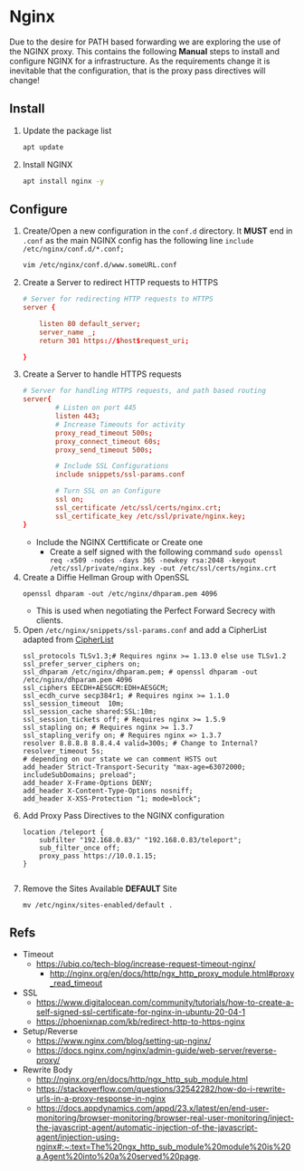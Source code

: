 # Nginx
Due to the desire for PATH based forwarding we are exploring the use of the NGINX proxy. This contains the following **Manual** steps to install and configure NGINX for a infrastructure. As the requirements change it is inevitable that the configuration, that is the proxy pass directives will change! 


## Install
1. Update the package list
    ```sh
    apt update
    ```
2. Install NGINX
    ```sh
    apt install nginx -y
    ```
## Configure 
1. Create/Open a new configuration in the ```conf.d``` directory. It **MUST** end in ```.conf``` as the main NGINX config has the following line ```include /etc/nginx/conf.d/*.conf;``` 
    ```sh
    vim /etc/nginx/conf.d/www.someURL.conf
    ```
2. Create a Server to redirect HTTP requests to HTTPS 
    ```conf
    # Server for redirecting HTTP requests to HTTPS
    server {

        listen 80 default_server;
        server_name _;
        return 301 https://$host$request_uri;

    }
    ```
3. Create a Server to handle HTTPS requests 
    ```conf
    # Server for handling HTTPS requests, and path based routing
    server{
            # Listen on port 445
            listen 443;
            # Increase Timeouts for activity
            proxy_read_timeout 500s;
            proxy_connect_timeout 60s;
            proxy_send_timeout 500s;

            # Include SSL Configurations
            include snippets/ssl-params.conf

            # Turn SSL on an Configure
            ssl on;
            ssl_certificate /etc/ssl/certs/nginx.crt;
            ssl_certificate_key /etc/ssl/private/nginx.key;
    }
    ```
    * Include the NGINX Certtificate or Create one 
      * Create a self signed with the following command ```sudo openssl req -x509 -nodes -days 365 -newkey rsa:2048 -keyout /etc/ssl/private/nginx.key -out /etc/ssl/certs/nginx.crt```
4. Create a Diffie Hellman Group with OpenSSL
    ```
    openssl dhparam -out /etc/nginx/dhparam.pem 4096
    ```
    * This is used when negotiating the Perfect Forward Secrecy with clients.
5. Open ```/etc/nginx/snippets/ssl-params.conf``` and add a CipherList adapted from [CipherList](https://cipherlist.eu/)
    ```
    ssl_protocols TLSv1.3;# Requires nginx >= 1.13.0 else use TLSv1.2
    ssl_prefer_server_ciphers on;
    ssl_dhparam /etc/nginx/dhparam.pem; # openssl dhparam -out /etc/nginx/dhparam.pem 4096
    ssl_ciphers EECDH+AESGCM:EDH+AESGCM;
    ssl_ecdh_curve secp384r1; # Requires nginx >= 1.1.0
    ssl_session_timeout  10m;
    ssl_session_cache shared:SSL:10m;
    ssl_session_tickets off; # Requires nginx >= 1.5.9
    ssl_stapling on; # Requires nginx >= 1.3.7
    ssl_stapling_verify on; # Requires nginx => 1.3.7
    resolver 8.8.8.8 8.8.4.4 valid=300s; # Change to Internal?
    resolver_timeout 5s;
    # depending on our state we can comment HSTS out
    add_header Strict-Transport-Security "max-age=63072000; includeSubDomains; preload";
    add_header X-Frame-Options DENY;
    add_header X-Content-Type-Options nosniff;
    add_header X-XSS-Protection "1; mode=block";
    ```
6. Add Proxy Pass Directives to the NGINX configuration
    ```
    location /teleport {
        subfilter "192.168.0.83/" "192.168.0.83/teleport";
        sub_filter_once off;
        proxy_pass https://10.0.1.15;
    }
        
    ```
7. Remove the Sites Available **DEFAULT** Site
    ```
    mv /etc/nginx/sites-enabled/default .
    ```


## Refs
* Timeout
  * https://ubiq.co/tech-blog/increase-request-timeout-nginx/
    * http://nginx.org/en/docs/http/ngx_http_proxy_module.html#proxy_read_timeout
* SSL
  * https://www.digitalocean.com/community/tutorials/how-to-create-a-self-signed-ssl-certificate-for-nginx-in-ubuntu-20-04-1
  * https://phoenixnap.com/kb/redirect-http-to-https-nginx
* Setup/Reverse
  * https://www.nginx.com/blog/setting-up-nginx/
  * https://docs.nginx.com/nginx/admin-guide/web-server/reverse-proxy/
* Rewrite Body
  * http://nginx.org/en/docs/http/ngx_http_sub_module.html
  * https://stackoverflow.com/questions/32542282/how-do-i-rewrite-urls-in-a-proxy-response-in-nginx 
  * https://docs.appdynamics.com/appd/23.x/latest/en/end-user-monitoring/browser-monitoring/browser-real-user-monitoring/inject-the-javascript-agent/automatic-injection-of-the-javascript-agent/injection-using-nginx#:~:text=The%20ngx_http_sub_module%20module%20is%20a,Agent%20into%20a%20served%20page. 